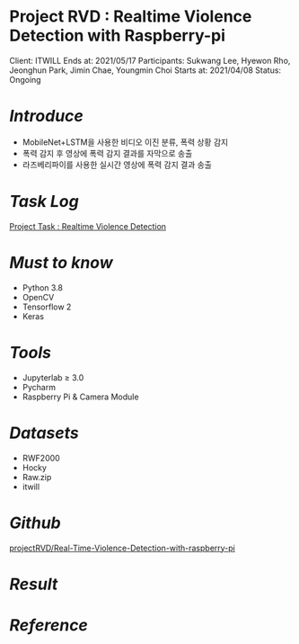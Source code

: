 # Project RVD : Realtime Violence Detection with Raspberry-pi

Client: ITWILL
Ends at: 2021/05/17
Participants: Sukwang Lee, Hyewon Rho, Jeonghun Park, Jimin Chae, Youngmin Choi
Starts at: 2021/04/08
Status: Ongoing

# *Introduce*

- MobileNet+LSTM을 사용한 비디오 이진 분류, 폭력 상황 감지
- 폭력 감지 후 영상에 폭력 감지 결과를 자막으로 송출
- 라즈베리파이를 사용한 실시간 영상에 폭력 감지 결과 송출

# *Task Log*

[Project Task : Realtime Violence Detection](https://www.notion.so/a4a7ac62f06c4177b46f520edf67e1c0)

# *Must to know*

- Python 3.8
- OpenCV
- Tensorflow 2
- Keras

# *Tools*

- Jupyterlab ≥ 3.0
- Pycharm
- Raspberry Pi & Camera Module

# *Datasets*

- RWF2000
- Hocky
- Raw.zip
- itwill

# *Github*

[projectRVD/Real-Time-Violence-Detection-with-raspberry-pi](https://github.com/projectRVD/Real-Time-Violence-Detection-with-raspberry-pi)

# *Result*

# *Reference*
